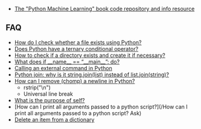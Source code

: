 * [The "Python Machine Learning" book code repository and info resource](https://github.com/rasbt/python-machine-learning-book)

## **FAQ**

* [How do I check whether a file exists using Python?](http://stackoverflow.com/questions/82831/how-do-i-check-whether-a-file-exists-using-python)
* [Does Python have a ternary conditional operator?](http://stackoverflow.com/questions/394809/does-python-have-a-ternary-conditional-operator)
* [How to check if a directory exists and create it if necessary?](http://stackoverflow.com/questions/273192/how-to-check-if-a-directory-exists-and-create-it-if-necessary)
* [What does if \_\_name\_\_ == “\_\_main\_\_”: do?](http://stackoverflow.com/questions/419163/what-does-if-name-main-do)
* [Calling an external command in Python](http://stackoverflow.com/questions/89228/calling-an-external-command-in-python)
* [Python join: why is it string.join\(list\) instead of list.join\(string\)?](http://stackoverflow.com/questions/493819/python-join-why-is-it-string-joinlist-instead-of-list-joinstring)
* [How can I remove \(chomp\) a newline in Python?](http://stackoverflow.com/questions/275018/how-can-i-remove-chomp-a-newline-in-python)
  * rstrip\("\n"\)
  * Universal line break
* [What is the purpose of self?](http://stackoverflow.com/questions/2709821/what-is-the-purpose-of-self)
* [How can I print all arguments passed to a python script?](/How can I print all arguments passed to a python script?  Ask)
* [Delete an item from a dictionary](http://stackoverflow.com/questions/5844672/delete-an-item-from-a-dictionary)



